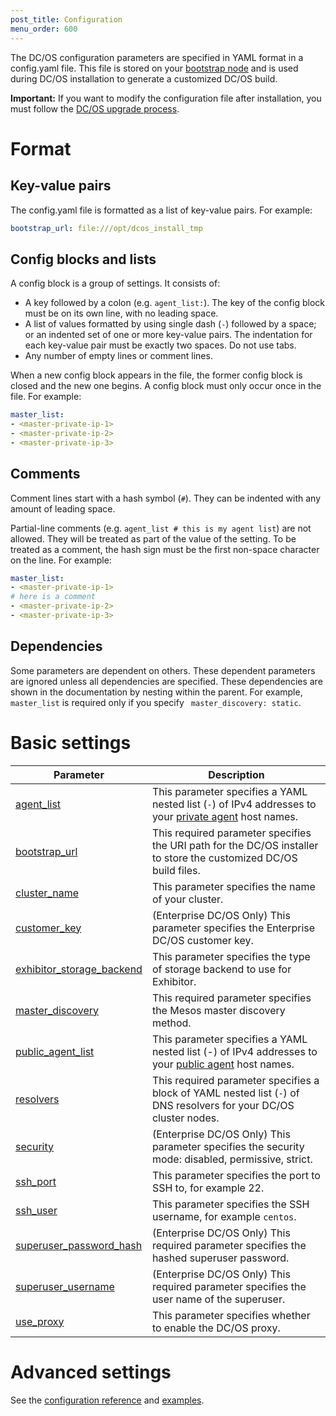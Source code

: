 ```yaml
---
post_title: Configuration
menu_order: 600
---
```


The DC/OS configuration parameters are specified in YAML format in a config.yaml file. This file is stored on your [bootstrap node](/docs/1.11/installing/custom/system-requirements/#bootstrap-node) and is used during DC/OS installation to generate a customized DC/OS build.

**Important:** If you want to modify the configuration file after installation, you must follow the [DC/OS upgrade process](/docs/1.11/installing/upgrading/). 

# Format

## Key-value pairs
The config.yaml file is formatted as a list of key-value pairs. For example:

```yaml
bootstrap_url: file:///opt/dcos_install_tmp
```

## Config blocks and lists
A config block is a group of settings. It consists of:

- A key followed by a colon (e.g. `agent_list:`). The key of the config block must be on its own line, with no leading space.
- A list of values formatted by using single dash (`-`) followed by a space; or an indented set of one or more key-value pairs. The indentation for each key-value pair must be exactly two spaces. Do not use tabs.
- Any number of empty lines or comment lines.

When a new config block appears in the file, the former config block is closed and the new one begins. A config block must only occur once in the file. For example:

```yaml
master_list:
- <master-private-ip-1>
- <master-private-ip-2>
- <master-private-ip-3>
```

## Comments
Comment lines start with a hash symbol (`#`). They can be indented with any amount of leading space.

Partial-line comments (e.g. `agent_list # this is my agent list`) are not allowed. They will be treated as part of the value of the setting. To be treated as a comment, the hash sign must be the first non-space character on the line. For example:

```yaml
master_list:
- <master-private-ip-1>
# here is a comment
- <master-private-ip-2>
- <master-private-ip-3>
```

## Dependencies
Some parameters are dependent on others. These dependent parameters are ignored unless all dependencies are specified. These dependencies are shown in the documentation by nesting within the parent. For example, `master_list` is required only if you specify ` master_discovery: static`.

# Basic settings

| Parameter                              | Description                                                                                                                                               |
|----------------------------------------|-----------------------------------------------------------------------------------------------------------------------------------------------------------|
| [agent_list](/docs/1.11/installing/custom/configuration/configuration-parameters/#agent_list)      | This parameter specifies a YAML nested list (`-`) of IPv4 addresses to your [private agent](/docs/1.11/overview/concepts/#private-agent-node) host names.                  |
| [bootstrap_url](/docs/1.11/installing/custom/configuration/configuration-parameters/#bootstrap_url)                          | This required parameter specifies the URI path for the DC/OS installer to store the customized DC/OS build files.                                         |
| [cluster_name](/docs/1.11/installing/custom/configuration/configuration-parameters/#cluster_name)                           | This parameter specifies the name of your cluster.    |
| [customer_key](/docs/1.11/installing/custom/configuration/configuration-parameters/#customer_key)                  | (Enterprise DC/OS Only) This parameter specifies the Enterprise DC/OS customer key.   |
| [exhibitor_storage_backend](/docs/1.11/installing/custom/configuration/configuration-parameters/#exhibitor_storage_backend)         | This parameter specifies the type of storage backend to use for Exhibitor.          |
| [master_discovery](/docs/1.11/installing/custom/configuration/configuration-parameters/#master_discovery)                          | This required parameter specifies the Mesos master discovery method.         |
| [public_agent_list](/docs/1.11/installing/custom/configuration/configuration-parameters/#public_agent_list)       | This parameter specifies a YAML nested list (-) of IPv4 addresses to your [public agent](/docs/1.11/overview/concepts/#public-agent-node) host names.    |
| [resolvers](/docs/1.11/installing/custom/configuration/configuration-parameters/#resolvers)       | This required parameter specifies a block of YAML nested list (`-`) of DNS resolvers for your DC/OS cluster nodes.   |
| [security](/docs/1.11/installing/custom/configuration/configuration-parameters/#security)                           | (Enterprise DC/OS Only) This parameter specifies the security mode: disabled, permissive, strict.  |
| [ssh_port](/docs/1.11/installing/custom/configuration/configuration-parameters/#ssh_port)                           | This parameter specifies the port to SSH to, for example 22.          |
| [ssh_user](/docs/1.11/installing/custom/configuration/configuration-parameters/#ssh_user)                           | This parameter specifies the SSH username, for example `centos`.     |
| [superuser_password_hash](/docs/1.11/installing/custom/configuration/configuration-parameters/#superuser_password_hash)            | (Enterprise DC/OS Only) This required parameter specifies the hashed superuser password.      |
| [superuser_username](/docs/1.11/installing/custom/configuration/configuration-parameters/#superuser_username)               | (Enterprise DC/OS Only) This required parameter specifies the user name of the superuser.    |
| [use_proxy](/docs/1.11/installing/custom/configuration/configuration-parameters/#use_proxy)        | This parameter specifies whether to enable the DC/OS proxy.     |


# Advanced settings

See the [configuration reference](/docs/1.11/installing/custom/configuration/configuration-parameters/) and [examples](/docs/1.11/installing/custom/configuration/examples/).